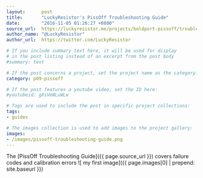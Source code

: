 ```yaml
---
layout:      post
title:       "LuckyResistor's PissOff Troubleshooting Guide"
date:        "2016-11-05 01:26:27 +0800"
source_url:  https://luckyresistor.me/projects/boldport-pissoff/troubleshooting/
author_name: "@LuckyResistor"
author_url:  https://twitter.com/LuckyResistor

# If you include summary text here, it will be used for display
# in the post listing instead of an excerpt from the post body
#summary: text

# If the post concerns a project, set the project name as the category:
category: p09-pissoff

# If the post features a youtube video, set the ID here:
#youtubeid: gXsVeNLuWLw

# Tags are used to include the post in specific project collections:
tags:
- guides

# The images collection is used to add images to the project gallery:
images:
- /images/pissoff-troubleshooting-guide.png
---
```


The [PissOff Troubleshooting Guide]({{ page.source_url }}) covers
failure codes and calibration errors
![ my first image]({{ page.images[0] | prepend: site.baseurl  }})
